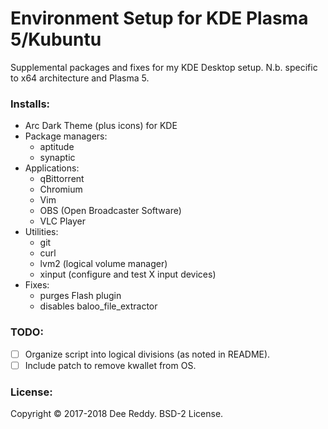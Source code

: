 # Environment Setup for KDE Plasma 5/Kubuntu

Supplemental packages and fixes for my KDE Desktop setup.
N.b. specific to x64 architecture and Plasma 5.

### Installs:
* Arc Dark Theme (plus icons) for KDE
* Package managers:
    - aptitude 
    - synaptic
* Applications:
    - qBittorrent
    - Chromium
    - Vim
    - OBS (Open Broadcaster Software)
    - VLC Player
* Utilities:
    - git
    - curl
    - lvm2 (logical volume manager)
    - xinput (configure and test X input devices)
* Fixes:
    - purges Flash plugin
    - disables baloo_file_extractor
    
### TODO:
+ [ ] Organize script into logical divisions (as noted in README).
+ [ ] Include patch to remove kwallet from OS.

### License:
Copyright © 2017-2018 Dee Reddy. BSD-2 License.
